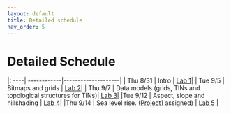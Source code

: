 ```yaml
---
layout: default 
title: Detailed schedule 
nav_order: 5
---
```


# Detailed Schedule 



|: ----| ------------|--------------------|
| Thu 8/31 |  Intro | [Lab 1](https://bowdoin-csci3225-f23.github.io/Labs/Lab1/)|
| Tue 9/5 |  Bitmaps and grids |  [Lab 2](https://bowdoin-csci3225-f23.github.io/Labs/lab2/)|
| Thu 9/7 | Data  models (grids, TINs and topological structures for TINs)| [Lab 3](https://bowdoin-csci3225-f23.github.io/Labs/lab3/)|
|Tue 9/12 | Aspect, slope and hillshading | [Lab 4](https://bowdoin-csci3225-f23.github.io/Labs/lab4/)|
|Thu 9/14 | Sea level rise. ([Project1](https://bowdoin-csci3225-f23.github.io/Projects/project1-vis/) assigned) | [Lab 5](https://bowdoin-csci3225-f23.github.io/Labs/lab5/) | 
